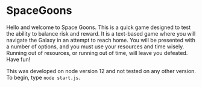 # SpaceGoons

Hello and welcome to Space Goons. This is a quick game designed to test the ability to balance risk and reward. It is a text-based game where you will navigate the Galaxy in an attempt to reach home. You will be presented with a number of options, and you must use your resources and time wisely. Running out of resources, or running out of time, will leave you defeated. Have fun!

This was developed on node version 12 and not tested on any other version. To begin, type `node start.js`.